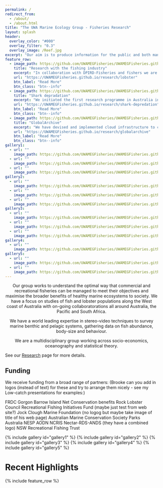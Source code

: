 ```yaml
---
permalink: /
redirect_from:
  - /about/
  - /about.html
title: "The UWA Marine Ecology Group - Fisheries Research"
layout: splash
header:
  overlay_color: "#000"
  overlay_filter: "0.3"
  overlay_image: /Reef.jpg
excerpt: "Our aim is to produce information for the public and both managers and decision makers to understand how marine ecosystems can be managed for the benefit of all."
feature_row:
  - image_path: https://github.com/UWAMEGFisheries/UWAMEGFisheries.github.io/blob/master/images/RHLobster.png?raw=true
    title: "Research with the fishing industry"
    excerpt: "In collaboration with DPIRD-Fisheries and fishers we are investigating low-catch rates within nursery areas at the centre of the fishery"
    url: "https://UWAMEGFisheries.github.io/research/lobster"
    btn_label: "Read More"
    btn_class: "btn--info"
  - image_path: https://github.com/UWAMEGFisheries/UWAMEGFisheries.github.io/blob/master/images/RHInterview.png?raw=true
    title: "Shark depradation"
    excerpt: "We initiated the first research programme in Australia into shark depredation in a recreational fishery"
    url: "https://UWAMEGFisheries.github.io/research/shark-depredation"
    btn_label: "Read More"
    btn_class: "btn--info"
  - image_path: https://github.com/UWAMEGFisheries/UWAMEGFisheries.github.io/blob/master/images/RHGlobalarchive.png?raw=true
    title: "GlobalArchive"
    excerpt: "We have devised and implemented cloud infrastructure to collate and synthesise global marine ecological data"
    url: "https://UWAMEGFisheries.github.io/research/globalarchive"
    btn_label: "Read More"
    btn_class: "btn--info"
gallery1:
  - url: ""
    image_path: https://github.com/UWAMEGFisheries/UWAMEGFisheries.github.io/blob/master/images/logos/logo_RFIF1.png?raw=true
  - url: ""
    image_path: https://github.com/UWAMEGFisheries/UWAMEGFisheries.github.io/blob/master/images/logos/logo_WRLC1.png?raw=true
  - url: ""
    image_path: https://github.com/UWAMEGFisheries/UWAMEGFisheries.github.io/blob/master/images/logos/logo_FRDC1.png?raw=true
gallery2:
  - url: ""
    image_path: https://github.com/UWAMEGFisheries/UWAMEGFisheries.github.io/blob/master/images/logos/logo_PA1.png?raw=true
  - url: ""
    image_path: https://github.com/UWAMEGFisheries/UWAMEGFisheries.github.io/blob/master/images/logos/logo_NESP1.png?raw=true
  - url: ""
    image_path: https://github.com/UWAMEGFisheries/UWAMEGFisheries.github.io/blob/master/images/logos/logo_AMCS1.png?raw=true
gallery3:
  - url: ""
    image_path: https://github.com/UWAMEGFisheries/UWAMEGFisheries.github.io/blob/master/images/logos/logo_AODN2.png?raw=true
  - url: ""
    image_path: https://github.com/UWAMEGFisheries/UWAMEGFisheries.github.io/blob/master/images/logos/logo_NCRIS2.png?raw=true
  - url: ""
    image_path: https://github.com/UWAMEGFisheries/UWAMEGFisheries.github.io/blob/master/images/logos/logo_RFT2.png?raw=true
gallery4:
  - url: ""
    image_path: https://github.com/UWAMEGFisheries/UWAMEGFisheries.github.io/blob/master/images/logos/logo_Nectar-RDS-ANDS.png?raw=true
gallery5:
  - url: ""
    image_path: https://github.com/UWAMEGFisheries/UWAMEGFisheries.github.io/blob/master/images/logos/logo_JCMF.PNG?raw=true
  - url: ""
    image_path: https://github.com/UWAMEGFisheries/UWAMEGFisheries.github.io/blob/master/images/logos/logo_GBINCBF.png?raw=true
---
```


<p><center>Our group works to understand the optimal way that commercial and recreational fisheries can be managed to meet their objectives and maximise the broader benefits of healthy marine ecosystems to society. We have a focus on studies of fish and lobster populations along the West coast of Australia with on-going collaboratorations all around Australia, the Pacific and South Africa.</center></p> 

<p><center>We have a world leading expertise in stereo-video techniques to survey marine benthic and pelagic systems, gathering data on fish abundance, body-size and behaviour.</center></p> 

<p><center>We are a multidisciplinary group working across socio-economics, oceanography and statistical theory.</center></p>

See our [Research](https://uwamegfisheries.github.io/research/ "Research") page for more details.


## Funding
We receive funding from a broad range of partners:
(Brooke can you add in logos (instead of text) for these and try to arrange them nicely - see my Low-catch presentations for examples:)

FRDC
Gorgon Barrow Island Net Conservation benefits
Rock Lobster Council
Recreational Fishing Initiatives Fund (maybe just test from web site?)
Jock Clough Marine Foundation (no logog but maybe take image of title of his web page)
Australian Marine Conservation Society
Parks Australia
NESP
AODN
NCRIS
Nectar-RDS-ANDS (they have a combined logo)
NSW Recreational Fishing Trust

{% include gallery id="gallery1" %}
{% include gallery id="gallery2" %}
{% include gallery id="gallery3" %}
{% include gallery id="gallery4" %}
{% include gallery id="gallery5" %}


<h1 class="aboutPhil">Recent Highlights</h1>
{% include feature_row %}

